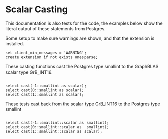 # Scalar Casting

This documentation is also tests for the code, the examples below
show the literal output of these statements from Postgres.

Some setup to make sure warnings are shown, and that the extension
is installed.
```
set client_min_messages = 'WARNING';
create extension if not exists onesparse;

```
These casting functions cast the Postgres type smallint to the
GraphBLAS scalar type GrB_INT16.
```

select cast(-1::smallint as scalar);
select cast(0::smallint as scalar);
select cast(1::smallint as scalar);

```
These tests cast back from the scalar type GrB_INT16 to the
Postgres type smallint
```

select cast(-1::smallint::scalar as smallint);
select cast(0::smallint::scalar as  smallint);
select cast(1::smallint::scalar as scalar);
```